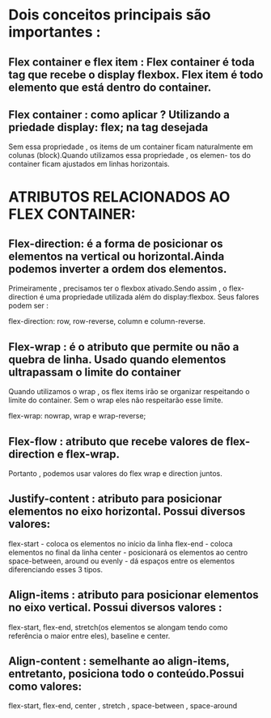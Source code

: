 # Dois conceitos principais são importantes :

## Flex container e flex item : Flex container é toda tag que recebe o display flexbox. Flex item é todo elemento que está dentro do container.

## Flex container : como aplicar ? Utilizando a priedade display: flex; na tag desejada

Sem essa propriedade , os items de um container ficam naturalmente em colunas (block).Quando utilizamos essa propriedade , os elemen-
tos do container ficam ajustados em linhas horizontais.

# ATRIBUTOS RELACIONADOS AO FLEX CONTAINER:

## Flex-direction: é a forma de posicionar os elementos na vertical ou horizontal.Ainda podemos inverter a ordem dos elementos.

Primeiramente , precisamos ter o flexbox ativado.Sendo assim , o flex-direction é uma propriedade utilizada além do display:flexbox.
Seus falores podem ser :

flex-direction: row, row-reverse, column e column-reverse.

## Flex-wrap : é o atributo que permite ou não a quebra de linha. Usado quando elementos ultrapassam o limite do container

Quando utilizamos o wrap , os flex items irão se organizar respeitando o limite do container. Sem o wrap eles não respeitarão esse
limite.

flex-wrap: nowrap, wrap e wrap-reverse;

## Flex-flow : atributo que recebe valores de flex-direction e flex-wrap.

Portanto , podemos usar valores do flex wrap e direction juntos.

## Justify-content : atributo para posicionar elementos no eixo horizontal. Possui diversos valores:

flex-start - coloca os elementos no início da linha
flex-end - coloca elementos no final da linha
center - posicionará os elementos ao centro
space-between, around ou evenly - dá espaços entre os elementos diferenciando esses 3 tipos.

## Align-items : atributo para posicionar elementos no eixo vertical. Possui diversos valores :

flex-start, flex-end, stretch(os elementos se alongam tendo como referência o maior entre eles), baseline e center.

## Align-content : semelhante ao align-items, entretanto, posiciona todo o conteúdo.Possui como valores:

flex-start, flex-end, center , stretch , space-between , space-around
